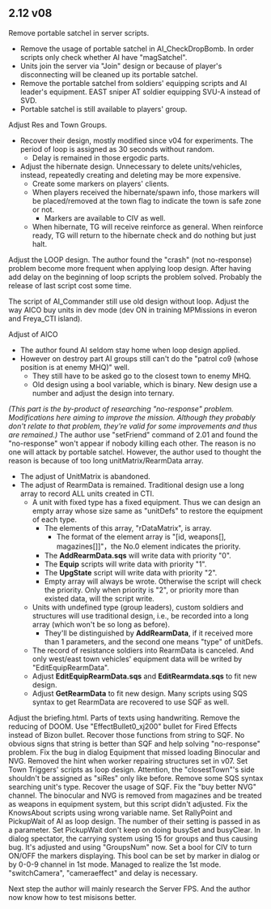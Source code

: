 ## 2.12 v08
Remove portable satchel in server scripts.
+ Remove the usage of portable satchel in AI_CheckDropBomb. In order scripts only check whether AI have "magSatchel".
+ Units join the server via "Join" design or because of player's disconnecting will be cleaned up its portable satchel.
+ Remove the portable satchel from soldiers' equipping scripts and AI leader's equipment. EAST sniper AT soldier equipping SVU-A instead of SVD.
+ Portable satchel is still available to players' group.

Adjust Res and Town Groups.
+ Recover their design, mostly modified since v04 for experiments. The period of loop is assigned as 30 seconds without random.
	+ Delay is remained in those ergodic parts.
+ Adjust the hibernate design. Unnecessary to delete units/vehicles, instead, repeatedly creating and deleting may be more expensive.
	+ Create some markers on players' clients.
	+ When players received the hibernate/spawn info, those markers will be placed/removed at the town flag to indicate the town is safe zone or not.
		+ Markers are available to CIV as well.
	+ When hibernate, TG will receive reinforce as general. When reinforce ready, TG will return to the hibernate check and do nothing but just halt.

Adjust the LOOP design.
The author found the "crash" (not no-response) problem become more frequent when applying loop design. 
After having add delay on the beginning of loop scripts the problem solved. Probably the release of last script cost some time.

The script of AI_Commander still use old design without loop.
Adjust the way AICO buy units in dev mode (dev ON in training MPMissions in everon and Freya_CTI island).

Adjust of AICO
+ The author found AI seldom stay home when loop design applied.
+ However on destroy part AI groups still can't do the "patrol co9 (whose position is at enemy MHQ)" well.
	+ They still have to be asked go to the closest town to enemy MHQ.
	+ Old design using a bool variable, which is binary. New design use a number and adjust the design into ternary.

*(This part is the by-product of researching "no-response" problem. Modifications here aiming to improve the mission. Although they probably don't relate to that problem, they're valid for some improvements and thus are remained.)*
The author use "setFriend" command of 2.01 and found the "no-response" won't appear if nobody killing each other.
The reason is no one will attack by portable satchel. However, the author used to thought the reason is because of too long unitMatrix/RearmData array.
+ The adjust of UnitMatrix is abandoned.
+ The adjust of RearmData is remained. Traditional design use a long array to record ALL units created in CTI.
	+ A unit with fixed type has a fixed equipment. Thus we can design an empty array whose size same as "unitDefs" to restore the equipment of each type.
		+ The elements of this array, "rDataMatrix", is array.
			+ The format of the element array is "[id, weapons[], magazines[]]"，the No.0 element indicates the priority.
		+ The **AddRearmData.sqs** will write data with priority "0".
		+ The **Equip** scripts will write data with priority "1".
		+ The **UpgState** script will write data with priority "2".
		+ Empty array will always be wrote. Otherwise the script will check the priority. Only when priority is "2", or priority more than existed data, will the script write.
	+ Units with undefined type (group leaders), custom soldiers and structures will use traditional design, i.e., be recorded into a long array (which won't be so long as before).
		+ They'll be distinguished by **AddRearmData**, if it received more than 1 parameters, and the second one means "type" of unitDefs.
	+ The record of resistance soldiers into RearmData is canceled. And only west/east town vehicles' equipment data will be writed by "EditEquipRearmData".
	+ Adjust **EditEquipRearmData.sqs** and **EditRearmdata.sqs** to fit new design.
	+ Adjust **GetRearmData** to fit new design. Many scripts using SQS syntax to get RearmData are recovered to use SQF as well.
	
Adjust the briefing.html. Parts of texts using handwriting.
Remove the reducing of DOOM.
Use "EffectBullet0_xj200" bullet for Fired Effects instead of Bizon bullet.
Recover those functions from string to SQF. No obvious signs that string is better than SQF and help solving "no-response" problem.
Fix the bug in dialog Equipment that missed loading Binocular and NVG.
Removed the hint when worker repairing structures set in v07.
Set Town Triggers' scripts as loop design. Attention, the "closestTown"'s side shouldn't be assigned as "siRes" only like before.
Remove some SQS syntax searching unit's type. Recover the usage of SQF.
Fix the "buy better NVG" channel. The binocular and NVG is removed from magazines and be treated as weapons in equipment system, but this script didn't adjusted.
Fix the KnowsAbout scripts using wrong variable name.
Set RallyPoint and PickupWait of AI as loop design. The number of their setting is passed in as a parameter. Set PickupWait don't keep on doing busySet and busyClear.
In dialog spectator, the carrying system using 15 for groups and thus causing bug. It's adjusted and using "GroupsNum" now.
Set a bool for CIV to turn ON/OFF the markers displaying. This bool can be set by marker in dialog or by 0-0-9 channel in 1st mode.
Managed to realize the 1st mode. "switchCamera", "cameraeffect" and delay is necessary.

Next step the author will mainly research the Server FPS. And the author now know how to test misisons better.